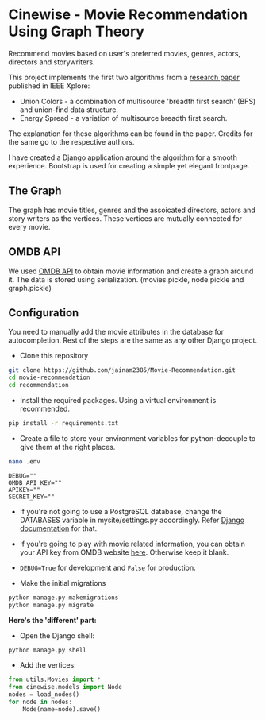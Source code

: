 # Cinewise - Movie Recommendation Using Graph Theory

Recommend movies based on user's preferred movies, genres, actors, directors and storywriters.

This project implements the first two algorithms from a [research paper](https://ieeexplore.ieee.org/document/6621363) published in IEEE Xplore:

-   Union Colors - a combination of multisource 'breadth first search' (BFS) and union-find data structure.
-   Energy Spread - a variation of multisource breadth first search.

The explanation for these algorithms can be found in the paper. Credits for the same go to the respective authors.

I have created a Django application around the algorithm for a smooth experience. Bootstrap is used for creating a simple yet elegant frontpage.

## The Graph

The graph has movie titles, genres and the assoicated directors, actors and story writers as the vertices. These vertices are mutually connected for every movie.

## OMDB API

We used [OMDB API](http://www.omdbapi.com/) to obtain movie information and create a graph around it. The data is stored using serialization. (movies.pickle, node.pickle and graph.pickle)

## Configuration

You need to manually add the movie attributes in the database for autocompletion. Rest of the steps are the same as any other Django project.

-   Clone this repository

```sh
git clone https://github.com/jainam2385/Movie-Recommendation.git
cd movie-recommendation
cd recommendation
```

-   Install the required packages. Using a virtual environment is recommended.

```sh
pip install -r requirements.txt
```

-   Create a file to store your environment variables for python-decouple to give them at the right places.

```sh
nano .env
```

```
DEBUG=""
OMDB_API_KEY=""
APIKEY=""
SECRET_KEY=""
```

-   If you're not going to use a PostgreSQL database, change the DATABASES variable in mysite/settings.py accordingly. Refer [Django documentation](https://docs.djangoproject.com/en/3.0/ref/databases/) for that.

-   If you're going to play with movie related information, you can obtain your API key from OMDB website [here](https://www.omdbapi.com/apikey.aspx). Otherwise keep it blank.

-   `DEBUG=True` for development and `False` for production.

-   Make the initial migrations

```sh
python manage.py makemigrations
python manage.py migrate
```

**Here's the 'different' part:**

-   Open the Django shell:

```sh
python manage.py shell
```

-   Add the vertices:

```py
from utils.Movies import *
from cinewise.models import Node
nodes = load_nodes()
for node in nodes:
    Node(name=node).save()
```
